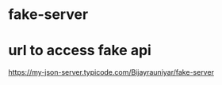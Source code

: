 # fake-server
# url to access fake api 
https://my-json-server.typicode.com/Bijayrauniyar/fake-server
